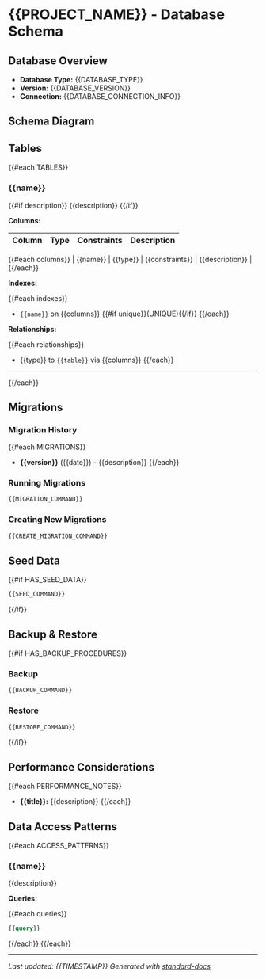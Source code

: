 # {{PROJECT_NAME}} - Database Schema

## Database Overview

- **Database Type:** {{DATABASE_TYPE}}
- **Version:** {{DATABASE_VERSION}}
- **Connection:** {{DATABASE_CONNECTION_INFO}}

## Schema Diagram

<!-- Include database schema diagram here -->

## Tables

{{#each TABLES}}

### {{name}}

{{#if description}}
{{description}}
{{/if}}

**Columns:**

| Column | Type | Constraints | Description |
|--------|------|-------------|-------------|
{{#each columns}}
| {{name}} | {{type}} | {{constraints}} | {{description}} |
{{/each}}

**Indexes:**

{{#each indexes}}
- `{{name}}` on {{columns}} {{#if unique}}(UNIQUE){{/if}}
{{/each}}

**Relationships:**

{{#each relationships}}
- {{type}} to `{{table}}` via {{columns}}
{{/each}}

---

{{/each}}

## Migrations

### Migration History

{{#each MIGRATIONS}}
- **{{version}}** ({{date}}) - {{description}}
{{/each}}

### Running Migrations

```bash
{{MIGRATION_COMMAND}}
```

### Creating New Migrations

```bash
{{CREATE_MIGRATION_COMMAND}}
```

## Seed Data

{{#if HAS_SEED_DATA}}

```bash
{{SEED_COMMAND}}
```

{{/if}}

## Backup & Restore

{{#if HAS_BACKUP_PROCEDURES}}

### Backup

```bash
{{BACKUP_COMMAND}}
```

### Restore

```bash
{{RESTORE_COMMAND}}
```

{{/if}}

## Performance Considerations

{{#each PERFORMANCE_NOTES}}
- **{{title}}:** {{description}}
{{/each}}

## Data Access Patterns

{{#each ACCESS_PATTERNS}}

### {{name}}

{{description}}

**Queries:**

{{#each queries}}

```sql
{{query}}
```

{{/each}}
{{/each}}

---

*Last updated: {{TIMESTAMP}}*
*Generated with [standard-docs](https://github.com/johnplummer/standard-docs)*
